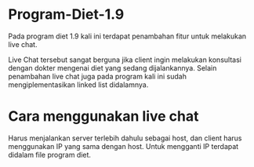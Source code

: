 # Program-Diet-1.9

Pada program diet 1.9 kali ini terdapat penambahan fitur untuk melakukan live chat.

Live Chat tersebut sangat berguna jika client ingin melakukan konsultasi dengan dokter mengenai diet yang sedang dijalankannya. Selain penambahan live chat juga pada program kali ini sudah mengiplementasikan linked list didalamnya.

# Cara menggunakan live chat
Harus menjalankan server terlebih dahulu sebagai host, dan client harus menggunakan IP yang sama dengan host.
Untuk mengganti IP terdapat didalam file program diet.
